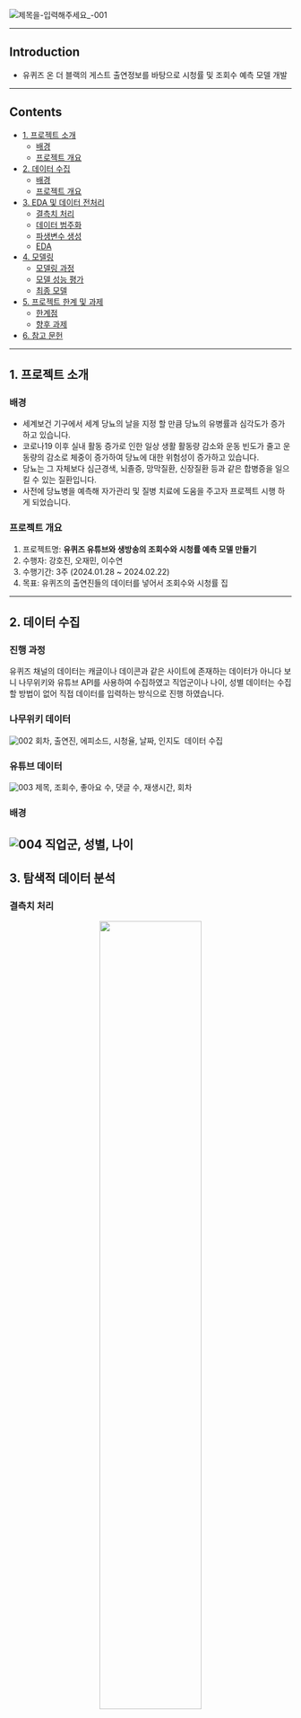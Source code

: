 ![제목을-입력해주세요_-001](https://github.com/hojimint/Zero_Base/assets/83691399/959a71e0-e17f-45c0-a72d-e468806b1c43)

---
## Introduction
- 유퀴즈 온 더 블랙의 게스트 출연정보를 바탕으로 시청률 및 조회수 예측 모델 개발

---

## Contents
- [1. 프로젝트 소개](#1-프로젝트-소개)
  * [배경](#배경)
  * [프로젝트 개요](#프로젝트-개요)
- [2. 데이터 수집](#2-데이터-수집)
  * [배경](#배경)
  * [프로젝트 개요](#프로젝트-개요)
- [3. EDA 및 데이터 전처리](#3-데이터-전처리)
  * [결측치 처리](#결측치-처리)
  * [데이터 범주화](#데이터-범주화)
  * [파생변수 생성](#파생변수-생성)
  * [EDA](#EDA)
- [4. 모델링](#4-모델링)
  * [모델링 과정](#모델링-과정)
  * [모델 성능 평가](#모델-성능-평가)
  * [최종 모델](#최종-모델-final-model)
- [5. 프로젝트 한계 및 과제](#5-프로젝트-한계-및-과제)
  * [한계점](#한계점)
  * [향후 과제](#향후-과제)
- [6. 참고 문헌](#6-참고-문헌)

---

## 1. 프로젝트 소개
### 배경
- 세계보건 기구에서 세계 당뇨의 날을 지정 할 만큼 당뇨의 유병률과 심각도가 증가하고 있습니다.
- 코로나19 이후 실내 활동 증가로 인한 일상 생활 활동량 감소와 운동 빈도가 줄고 운동량의 감소로 체중이 증가하여 당뇨에 대한 위험성이 증가하고 있습니다. 
- 당뇨는 그 자체보다 심근경색, 뇌졸증, 망막질환, 신장질환 등과 같은 합병증을 일으킬 수 있는 질환입니다.
- 사전에 당뇨병을 예측해 자가관리 및 질병 치료에 도움을 주고자 프로젝트 시행 하게 되었습니다.

### 프로젝트 개요
1. 프로젝트명: **유퀴즈 유튜브와 생방송의 조회수와 시청률 예측 모델 만들기**
2. 수행자: 강호진, 오재민, 이수연
3. 수행기간: 3주 (2024.01.28 \~ 2024.02.22)
4. 목표: 유퀴즈의 출연진들의 데이터를 넣어서 조회수와 시청률 집

---

## 2. 데이터 수집
### 진행 과정

유퀴즈 채널의 데이터는 캐글이나 데이콘과 같은 사이트에 존재하는 데이터가 아니다 보니 나무위키와 유튜브 API를 사용하여 수집하였고
직업군이나 나이, 성별 데이터는 수집할 방법이 없어 직접 데이터를 입력하는 방식으로 진행 하였습니다. 

### 나무위키 데이터
![002](https://github.com/hojimint/Zero_Base/assets/83691399/77f67412-ad42-4bb5-8c6e-11a5ac062b00)
회차, 출연진, 에피소드, 시청율, 날짜, 인지도  데이터 수집

### 유튜브 데이터
![003](https://github.com/hojimint/Zero_Base/assets/83691399/0625c014-68e2-407f-ac5a-7f729ff883c3)
제목, 조회수, 좋아요 수, 댓글 수, 재생시간, 회차

### 배경
![004](https://github.com/hojimint/Zero_Base/assets/83691399/05861a81-e16c-4f9e-9b0b-8fc60fea7914)
직업군, 성별, 나이
---
## 3. 탐색적 데이터 분석

### 결측치 처리
<p align='center'><img src="https://user-images.githubusercontent.com/38115693/147493976-370db9bb-482e-4367-a416-b4b531f6383e.png" width="60%"></p>

- `PR`, `TG`, `LDL`, `HDL`, `Alb`, `ALP` 피처에서 결측치가 존재 했습니다.
    - `PR`의 경우 나이대 별 중위값으로 값을 대체 하였습니다.
    - `TG`의 경우 `TC = LDL + HDL + TG/5`의 산식을 이용해 대체 했습니다.
    - 254번 인덱스의 경우 `TG`, `LDL`, `HDL`, `Alb`, `AlP` 모두 존재하지 않아 데이터를 삭제 하였습니다.

### 데이터 범주화
- [컬럼 정의 및 분류 기준](https://docs.google.com/document/d/1r3cG6r4KdIx6VLw8R8tiUZr7N-1v2GtEt5wEvDYpa18/edit#heading=h.z2foisebalcq)을 바탕으로 정상 또는 판단 기준 범위에 따라 나눴습니다.

### 파생변수 생성
- 당뇨병 유관 질병
    - `DLP(이상지질혈증)`, `MS(대사증후군)`
- 당뇨병 진단과 관련 된 검사
    - `맥압`
    - `BUN/Cr` 비율
    - `AST/ALT` 비율

### EDA
:bar_chart: **Feature별 분포도**
![image](https://user-images.githubusercontent.com/91659448/147901339-0f8d29a5-0266-4343-9122-16945ca1520a.png)

- 각 Features들의 이상치가 존재하나 의학적으로 의미가 있는 수치들이였습니다.

:bar_chart: **당뇨병 유무별 피쳐 분포도**
![output](https://user-images.githubusercontent.com/91659448/147629446-e11dcee0-e6b7-4bb5-b871-a6c02e536061.png)

- 혈당과 관련 된 피쳐들(`HbA1c`, `FBG`)은 당뇨병 진단을 받은 집단이 좀 더 높은 값에 분포하고 있습니다.
- 고밀도 콜레스테롤(`HDL`)은 당뇨병 진단을 받은 집단이 좀 더 낮은 값에 분포하고 있습니다.

![image](https://user-images.githubusercontent.com/91659448/147900305-a7b6a88a-2631-4aa4-963a-5bc4e59cfac9.png)

- 당뇨 위험도 측정표에 따르면 `나이`, `혈압`, 허리둘레와 관련있는 `BMI`가 위험의 요인으로 꼽고있습니다.
- 이를 확인하기 위해 상관계수를 살펴보았습니다.

:bar_chart: **Feature별 상관계수 히트맵**

![image](https://user-images.githubusercontent.com/91659448/147901309-4bc75ac6-ef74-4db3-acb6-dcb083ca64d9.png)

- `나이`와의 상관은 `-0.06`으로 상관 관계가 거의 없어 보입니다.
- `혈압`과 `BMI`도 크게 상관이 없어 보입니다.
- 하지만, `혈당`과 관련 된 수치는 직접적인 당뇨 판단 요인인 만큼 약한 상관관계를 보입니다.
- 해당 변수들에 대한 분포도를 확인해보고 어떤 경향성이 있는지를 파악해 보겠습니다.

📊 **HDL별 당뇨 분포도**

![image](https://user-images.githubusercontent.com/91659448/147901512-54fa297b-15c1-434b-8a0e-42b67a5ba123.png)

- `HDL`이 낮은 그룹이 높은 그룹보다 당뇨의 비율이 높은 편입니다.
:bar_chart: **BMI별 당뇨 분포도**

![image](https://user-images.githubusercontent.com/91659448/147901387-cd795b80-ea92-453c-8cb2-917cf13ac8fa.png)

- `BMI` 지수가 증가할수록 당뇨 환자의 비율이 높은 편입니다.

:bar_chart:  **혈압별 당뇨 분포도**

![image](https://user-images.githubusercontent.com/91659448/147901421-34a4524c-1b87-4bd1-8e29-9237723d7785.png)

- 당뇨 그룹의 집단이 `혈압`이 높은 환자들의 비중이 더 많았습니다.

:bar_chart: **혈당별 당뇨 분포도**

![image](https://user-images.githubusercontent.com/91659448/147901446-10893166-fdc1-48cf-b0e2-c1233fc68234.png)

- `혈당`이 높은 그룹이 낮은 그룹보다 당뇨의 비율이 높은 편입니다.

---
## 4. 모델링<a class="anchor" id = "c4"> </a>

### 모델링 과정

![image](https://user-images.githubusercontent.com/38115693/147495960-f9e2e82c-6d3d-4d84-a875-f63e3d33732a.png)

모델링은 크게 세 가지 과정을 거친다.
1. 데이터 전처리
2. Imbalanced 데이터 처리를 위한 오버샘플링
3. 파라미터 튜닝

### 사용한 데이터 처리 기법 및 학습/예측 모델

![image](https://user-images.githubusercontent.com/38115693/147496168-a3211c99-e055-4805-bbf3-1771d3072fcf.png)

1. 범주형 데이터를 사용한 모델링시 인코딩은 **Label Encoding**과 **One-Hot Encoding**을 각각 사용하였고, 연속형 데이터만으로 **Standard Scaling**을 따로 적용하여서도 모델링해 보았다.
2. Label 2437개 중 0: 2231개 / 1: 206개의 불균형 데이터이기 때문에, 불균형 데이터 처리를 위해 리샘플링을 하였는데, 데이터 양이 많지 않아 오버샘플링을 하기로 결정하였다.
3. DecisionTree, KNN, LogisticRegression, RandomForest, XGBoost, SVM 분류기 등 9개의 모델을 사용해서 학습과 모델링을 진행하였다.

### 세부 모델링 과정

#### 1. 데이터 전처리

![image](https://user-images.githubusercontent.com/38115693/147497046-b62286eb-5ead-44c8-9515-808e3f3152ab.png)

모델링은 3가지로 나눠서 접근해 시도하였다.

우선, 기존의 각 검사수치 변수(연속형)들을 그룹핑하여 범주화하였고, 해당 범주형 변수들로만 학습/예측 모델링을 시도했다. 범주형 데이터 처리를 위해 인코딩을 하였는데, 아래와 같은 이유로 Label Encoding과 One-Hot Encoding을 각각 진행하게 되었다:
1. 데이터를 그룹화 하여 나눠 놨지만, 레이블 인코딩을 했을 때 각각의 수치 값이, 예를 들어, 정상 미만(0), 정상(1), 정상 이상(2) 등과 같은 순서가 있는 데이터처럼 되었기에, 레이블 인코딩를 사용해도 각 수치 값의 의미가 보존되지 않을까 생각하여 레이블 인코딩도 진행하였다.
2. 선형 계열 모델(로직스틱회귀, SVM, 신경망 등)의 경우 숫자의 차이가 모델에 영향을 미치기 때문에, 레이블 인코딩된 결과에 이에 대한 영향이 있을 수도 있어 원핫인코딩 또한 별도로 적용하여 진행하였다.

마지막으로, 당뇨병에 대한 조사를 하면서, 각 검사 수치에 대한 판단 기준이 자료마다, 병원마다 달랐고, 따라서 조사한 것과 자료들을 기반으로 판단하여 범주화한 것이 예측 성능에 영향을 줄 수도 있을 것 같아 기존의 연속형 변수들만을 사용하여 Standard Scaling 적용 후 모델링하는 것 또한 시도하였다.

그리고 성능 테스트 과정에서 의미가 있을 것으로 판단되는 경우 범주화된 데이터셋에 일부 스케일링된 변수를 추가하거나, 반대로 스케일링된 데이터셋에 범주형 변수를 합쳐서도 시도하였으며, 불필요하다고 여겨지거나 상관관계가 높은 변수들을 빼보기도 하였다.

#### 2. 오버샘플링

![image](https://user-images.githubusercontent.com/38115693/147497557-b2dab919-761d-4e4f-bd84-620556ee9de4.png)

오버샘플링은 5가지 기법을 사용하였으며, 적용 대상 데이터셋의 특성(범주형, 연속형, 범주형+연속형)에 맞춰 적절한 기법을 사용했다.

1. `Random Oversampling(ROS)`: 기존에 존재하는 소수의 클래스(Minority)를 복제하여 비율을 맞춰주는 기법다. 숫자가 늘어나기 때문에 더 많은 가중치를 받게 되는 원리이다.
2. `SMOTE`: 임의의 소수 클래스 데이터로부터 인근 소수 클래스(minor class) 사이에 새로운 데이터를 생성하는 기법이다. 임의의 소수 클래스에 해당하는 관측치 X를잡고, 그 X로부터 가장 가까운 K개의 이웃을 찾아 그 사이에 임의의 새로운 X를 생성하는 데이터로부터 인근 소수 클래스 사이에 새로운 데이터를 생성한다. 
3. `ADASYN`: Borderline-SMOTE에서 조금 더 변주를 준 알고리즘으로, 인접한 다수 클래스의 비율에 따라 가중치를 줘 SMOTE를 적용시키는 방식이다.
4. `SMOTE-NC`: SMOTE가 수치형/연속형 데이터로만 이루어진 데이터에 적합한 반면, SMOTE-NC는 범주형과 수치형이 믹스된 데이터에 적용할 수 있는 기법이다.
5. `SMOTE-N`: SMOTE-N은 범주형으로만 이루어진 데이터에 적합한 SMOTE 기법이다.

#### 3. 하이퍼파라미터 튜닝

![image](https://user-images.githubusercontent.com/38115693/147499588-35f33d6b-5fb9-4902-93bf-a9c3bdb873e1.png)

각 전처리 및 오버샘플링 과정별로 하이퍼파라미터 튜닝을 진행하였는데, DecisionTree와 KNN을 베이스 모델로 시작하여, 다른 여러 모델들을 시도해 보면서 성능을 비교하며 파라미터 옵션을 추가하거나 값을 변경해 갔다.

암 진단과 같이 당뇨병 진단도 실제 양성을 양성으로 예측하는 것이 중요하다고 판단하여, **accuracy(정확도)와 함께 recall(재현율) 예측률을 높이는 것에 중점**을 두어 파라미터 튜닝을 진행하였다.

![image](https://user-images.githubusercontent.com/38115693/147500056-cbd7a551-021a-4775-8f66-d14874de4910.png)

이후, 각 과정별 성능이 좋은 모델을 선별하여 교차검증과 GridSearchCV를 사용하여 최적의 파라미터를 찾아보았다. 성능을 테스트해 가며 파라미터 옵션이나 값을 추가하거나 변경해 갔다. 

하지만 기대했던 좋은 결과를 얻지 못 하여, 주요 모델에 대해 GridSearchCV에 구체적인 평가(evaluatoin) 메트릭스를 단일 지정하여서 시도해 보고, 다중으로 지정하여서도 파라미터 튜닝을 시도해 보았다.

![image](https://user-images.githubusercontent.com/38115693/147500254-bc1d381d-6bd5-4cb6-865d-cc6e9479a1ff.png)

그럼에도 기대했던 좋은 결과를 얻지는 못하였다. Accuracy에 대해선 높은 결과를 얻을 수 있었지만, accuracy와 recall 모두 좋은 성능을 보이는 모델을 찾기는 쉽지 않았다. 직접 튜닝을 했을 때의 결과가 더 이상적이었기 때문에, 결국 직접 튜닝해 가며 여러 시나리오별로 학습과 테스트를 진행하였다.

그리고 여러 evaluation metrics로 평가해 mean값을 정리해 주고자 cross_val_score 모듈을 사용하지 않고, Stratified K-Fold와 반복문을 사용해 index를 반환받아 교차 학습 및 평가를 진행하였으며, 각 모델별로 평가 지표(accuracy, precision, recall, f-1, roc-auc)의 평균 값으로 모델 성능을 평가하였다. 이와 같이 진행하며, accuracy와 recall에 대한 성능을 높여나갔다.

![image](https://user-images.githubusercontent.com/38115693/147502491-7d5359ca-5468-4df2-b4df-99d05f03380a.png)


---
## 모델링 결과<a class="anchor" id = "c5"> </a>

### 각 수치를 구간별로 나눠 범주화 한 데이터 기준 모델링

우선 각 수치별로 기준 범위에 따라 구간으로 나누고 범주화 하여 생성한 데이터를 사용하였다.
- (1) One-Hot Encoding을 적용하고,
- (2) 별도로 범주화하지 않은 연속형으로 남아있는 Wt, Ht 피처들을 포함하여 그리고 포함하지 않고 Standard Scaling을 적용하여 합쳤다.
- (3) 이후, 오버샘플링으로 범주형+연속형 데이터에 적합한 SMOTE-NC와 RandomOversampling를 적용하였다.

테스트 결과 중, ROS을 적용했을 때의 모델의 예측 성능이 가장 좋았으며, (2) 연속형인 Wt, Ht를 제외하고, 범주화 한 피처들만을 사용했을 때가 결과적으로 더 나은, 아래와 같은 예측 성능을 가져왔다.

<p align="center"><img src="https://user-images.githubusercontent.com/38115693/147502365-93d6dfdc-13af-4d72-bcc2-f4812c19e3ea.png" width="40%" height=""></p>

One-Hot Encoding과 ROS를 적용한 테스트 결과는 평균적으로 이와 같은 예측 성능을 얻었다.
- Random Forest: accuracy 82%, recall 75%
- Logistic Regression: accuracy 79%, recall 74%
- SVM: accuracy 77%, recall 74%

### 기존 연속형 데이터 기준 모델링

기존 연속형 데이터 기준으로 Standard Scaling을 적용하여 모델링을 하였다.

- (1) 우선 gender, age 피처에 대해 One-Hot Encoding을 적용하고,
- (2) 'Data Leakage'를 피하기 위해 train-test split을 먼저 한 후, 기존 연속형 변수들에 대해 Standard Scaling을 적용하였다.
- (3) 마지막으로, oversampling(SMOTENC, RandomOversampling) 기법을 적용하고 모델 학습과 테스트를 진행한 결과는 아래와 같다.

<p align="center"><img src="https://user-images.githubusercontent.com/38115693/147503805-fc4534c4-4bc3-454a-b1fb-79cc92202e5b.png" width="75%" height=""></p>

SMOTE-NC를 적용했을 때에, 평균적으로 이와 같은 예측 성능을 얻었다.
- Logistic Regression: accuracy 83%, recall 79%
- SVM: accuracy 81%, recall 79%

Random Oversampling을 적용했을 때엔, 평균적으로 이와 같은 예측 성능을 얻었다.
- Logistic Regression: accuracy 83%, recall 80%
- SVM: accuracy 82%, recall 81%

Standard Scaling을 적용한 두 모델 모두 성능은 비슷하게 나타났으며, 두 결과 모두 구간으로 나누어 범주화한 데이터셋을 사용하여 모델링한 결과보다 성능이 더 좋게 나타났다.

**상관관계가 높은 변수 처리 후 재시도**

이어서 상관관계가 높은 변수를 처리한 후 다시 동일하게 학습과 테스트를 진행하였다.
- Wt(몸무게), Ht(키)간의 그리고 BMI(체질량지수)와 Ht간의 양적 상관관계가 높고, BMI에 이미 Wt, Ht가 사용되어 계산된 것이기 때문에 Wt, Ht 피처는 제외하였다.
- DBP(이완기혈압), SBP(수축기혈압)도 높은 양의 상관관계를 보이나, DBP와 SBP의 차이('맥압') 또한 의미가 있을 수 있다 생각되어 제외하지 않기로 하였다.
- TC(총 콜레스테롤)를 계산하자면 HDL+LDL+(TG/5)이며, LDL이 TC 계산에 포함되고 양적 상관관계 또한 높아 학습시 해당 변수를 제외할까 고민했지만, 이 계산식은 어디까지나 간이 계산법이며, 검사를 한 것이 보다 정확한 수치라고 한다 (콜레스테롤의 경우 오차범위가 큰 편이다). 따라서, TC, HDL(고밀도콜레스테롤), LDL(저밀도콜레스테롤), TG(중성지방) 각각의 수치가 가지는 의미나 영향이 있을 수 있다 생각되어, 제외하기 않고 사용하였다.
- ALT(알라닌아미노전이효소), AST(아스파르테이트아미노전달효소) 두 피처도 높은 양의 상관관계를 보이는데, AST/ALT 비율이 간 기능의 데미지를 파악하는 지표로도 사용되기에 제외하지 않고 사용하였다.
- CrCl(크레아티닌청소율)과 Cr(크레아티닌)은 비교적 강한 음의 상관관계를 보인다. Cr은 낮을수록, CrCl은 높을수록 좋은 것인데, Cr이 증가하면 CrCl은 감소한다. Cr과 CrCL 수치엔 연령, 체중, 성별 등의 변수도 영향을 주기에 두 피처 모두 그대로 포함하여 진행하였다.

<p align="center"><img src="https://user-images.githubusercontent.com/38115693/147504188-68227819-e075-4056-989c-174eb6976814.png" width="75%" height=""></p>

SMOTE-NC를 적용했을 때에, 평균적으로 이와 같은 예측 성능을 얻었다.
- Logistic Regression: accuracy 84%, recall 77%
- SVM: accuracy 82%, recall 77%

Random Oversampling을 적용했을 때엔, 평균적으로 이와 같은 예측 성능을 얻었다.
- Logistic Regression: accuracy 83%, recall 80%
- SVM: accuracy 82%, recall 82%

Wt, Ht 피처들을 제외한 두 모델도 구간으로 나누어 범주화한 데이터셋을 사용하여 모델링한 결과보다는 예측 성능이 더 좋은 것으로 보여진다. Wt, Ht를 포함하여 모델링 했을 때의 결과와 비교하면, accuracy 결과는 비슷하지만, recall은 Wt, Ht 피처들을 포함했을 때의 결과가 더 좋기 때문에, Wt, Ht 피처들을 포함하는 경우 더 좋은 모델로 판단된다.

다음으로, 기존 연속형 피처들을 Standard Scaling을 적용하는 것에 age 피처를 포함하여 진행하였다. 
- (1) gender 피처에 대해서만 One-Hot Encoding을 적용하고,
- (2) 이번엔 age 피처를 Standard Scaling 과정에 포함하여 다른 연속형 변수들과 함께 스케일링하여 진행하였다.
- (3) 그리고 앞서 설명한 과정과 동일한 과정을 거쳐 학습과 테스트를 진행하였으며, Wt, Ht 피처들을 포함하였을 때의 결과가 아래와 같다.

<p align="center"><img src="https://user-images.githubusercontent.com/38115693/147504845-ca463740-bcfd-4eb4-9f09-9d6a08092a8b.png" width="75%" height=""></p>

SMOTE-NC를 적용했을 때에, 평균적으로 이와 같은 예측 성능을 얻었다.
- Logistic Regression: accuracy 85%, recall 82%
- SVM: accuracy 84%, recall 82%

Random Oversampling을 적용했을 때엔, 평균적으로 이와 같은 예측 성능을 얻었다.
- Logistic Regression: accuracy 84%, recall 83%
- SVM: accuracy 83%, recall 82%

이는 앞서, 스케일링을 적용한 기존 연속형 변수들에 age 피처를 범주화 및 인코딩 과정에 포함시키고, Wt, Ht 피처들을 포함하여 모델링을 했을 때의 결과보다도 더 좋은 예측 성능을 보여준다.

### 변수 중요도 확인

**RandomForest의 Feature Importances**

<p align="center"><img src="https://user-images.githubusercontent.com/38115693/147505056-2387a2e8-3405-4b62-baf3-ca0748616b6d.png" width="50%" height=""></p>

RandomForest의 Feature Importances로 변수 중요도 확인 결과, FBG, HbA1c, GGT, ALP, BMI, Wt 등이 당뇨병 진단 예측에 높은 중요도를 가지는 것으로 나타났다.

하지만 RandomForest의 Feature Importances는 다소 편향성(bias)이 있는 것으로 알려져 있다. 특히, RandomForest는 연속형 변수 또는 카테고리 개수가 매우 많은 변수, 즉 ‘high cardinality’ 변수들의 중요도를 더욱 부풀릴 가능성이 높다고 한다. 'Cardinality'가 큰 변수일 수록, 노드를 나눌 것이 훨씬 더 많아서 노드 중요도 값이 높게 나오는 것으로 추측된다. 또한, 이 불순도를 기반으로 한 변수 중요도는 train 과정에서 얻은 중요도이기 때문에, test 데이터셋에서는 이 변수 중요도가 어떻게 변하는지 알 수 없다. 실제 test 데이터셋에서는 중요하지 않은 변수가 train 과정에서는 중요한 변수로 계산 될 수 있다. 따라서, RandomForest의 Feature Importances 외에 Permutation Feature Importance와 같은 다른 방법을 혼합해서 사용하는 것이 좋다.

**Permutation Importance**

Permutation Importance는 모델 예측에 가장 큰 영향을 미치는 피처를 파악하는 방법으로 훈련된 모델이 특정 피처를 사용하지 않았을 때 이것이 성능 손실에 얼마만큼의 영향을 주는지를 통해 그 피처의 중요도를 파악한다. 특히, Permutation Importance는 모델 훈련이 끝난 뒤에 계산 되기에 모델을 재학습 시킬 필요가 없으며, 어떤 모델이든 적용할 수 있는 것으로 알려져 있다.

<p align="center"><img src="https://user-images.githubusercontent.com/38115693/147505301-bdd4fd36-1e3f-4523-8b52-c6fcfbdec4de.png" width="50%" height=""></p>

Permutation Importance로 당뇨병 진단 예측에 있어 변수 중요도 확인 결과, FBG, HbA1c, BMI, age, Wt, gender_F, ALP, GGT 등의 순서로 변수 중요도가 높다. 이 중, FBG, HbA1c, age, GGT, ALP 피처들은 모두 회귀분석 결과 통계적으로 유의했던 변수들이기도 하다.

변수 중요도 결과들을 종합하면, 당뇨병 진단에 있어 공복시혈당(FBG), 당화혈색소(HbA1c), 체질량지수(BMI), 몸무게(Wt), 나이(age), 감마글루타밀전이효소(GGT), 알칼라인산분해효소(ALP) 수치가 중요한, 유의한 연관성이 있는 변수인 것으로 보인다. 그렇다면, 당뇨병 진단 리스크에 대한 사전 예측과 이러한 수치들에 대한 적절한 관리를 통해 당뇨병을 예방하고 코로나19에 대한 취약성 또한 감소시킬 수 있을 것이라 생각한다.

당뇨병 치료에 새로운 가능성을 열어준 인슐린이 발견된지 100년의 시간이 흘렀지만, 여전히 당뇨병에 대한 두려움은 크다. 고령화가 심화되면서 당뇨병 환자의 수는 증가하고 있고, 코로나19로 인해 당뇨병에 대한 위험 요인 또한 늘어났으며, 무엇보다 당뇨병 환자들은 큰 위협을 받고 있다. 그러니 이 코로나 시대에, 모두 경각심을 갖고 당뇨병 리스크를 사전에 파악하고, 이에 따른 당뇨병 자가 관리를 해 나가는 것이 그 어느 때 보다 필요하다.

---

## 5. 프로젝트 한계 및 과제
### 한계점
- 모델을 충분히 학습시키고 더 좋은 성과를 내기에는 데이터가 조금 부족 했었습니다. 만약 시간과 데이터가 더 주어진다면, 더 좋은 모형을 만들어 정확한 예측을 할 수 있을 거라 생각합니다. 
- 데이터에 대한 설명이 부족했습니다. 최대한 정보를 모아 데이터를 이해해 모델을 학습시켰지만, 아쉽게도 버려야 하는 컬럼들이 존재했습니다. 활용하지 못한 변수도 포함해 적용해 본다면, 더 나은 성과를 내지 않았을까 생각됩니다.
- 의료 데이터에 대한 지식이 부족해 간단한 관계들만 확인 해 보았다는 것이 아쉬움이 큽니다. 
- 각 수치들이 학회 및 연구 별로 다양한 방법으로 범주화를 적용하고 있습니다. 우리는 그 중 하나의 방법으로만 적용해 보았는데, 다양한 기준점을 갖고 값을 그룹화 했었으면 어땠을 까하는 아쉬움이 남았습니다.

### 향후 과제
- 각 컬럼별로 성별과 연령대로 나눠 범주화 한 기준들이 존재했습니다. 이를 적용해 값들을 세분화하여 적용해 보면 좋을 것 같습니다.
- 불균형 데이터를 다루는 방법에 대해 미숙했습니다. 또한, 범주형과 연속형 변수들이 섞여 있는 데이터에 대해 사용할 수 있는 기법들이 존재했는데 이를 적용해보며 성능이 향상 되는지를 확인할 필요가 있어보입니다.

---
## 6. 참고 문헌
- [고려대학교구로병원 진단검사의학과](http://guro.kumc.or.kr/dept/main/index.do?DP_CODE=GRCP)
- [대한고혈압학회](http://www.koreanhypertension.org/)
- [대한비만학회](https://www.kosso.or.kr/)
- [서울신경내과](http://seoulnim.com/news/lecture_v.asp?srno=7628)
- [서울아산병원.질환백과](https://www.amc.seoul.kr/asan/main.do)
- [순천향대부천병원 진단검사의학과](https://www.schlab.org/guide/)
- [위키백과.당뇨병](https://ko.wikipedia.org/wiki/%EB%8B%B9%EB%87%A8%EB%B3%91)
